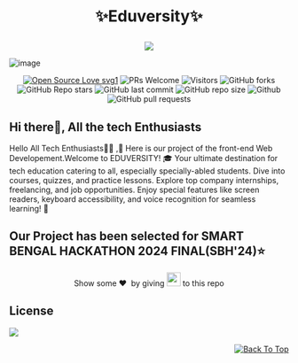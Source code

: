 # <p align="center">✨Eduversity✨</p>
<p align="center">
   
<center>
<img  src="https://readme-typing-svg.herokuapp.com?color=45ffaa&size=40&width=900&height=80&lines=Welcome-to-Eduversity"/>
</center>
   
![image](https://github.com/apu52/SBH/assets/114172928/5e86bbbe-2e92-49ff-9268-037139ef9385)



 <div align="center">
 <p>

[![Open Source Love svg1](https://badges.frapsoft.com/os/v1/open-source.svg?v=103)](https://github.com/ellerbrock/open-source-badges/)
![PRs Welcome](https://img.shields.io/badge/PRs-welcome-brightgreen.svg?style=flat)
![Visitors](https://api.visitorbadge.io/api/visitors?path=apu52%2FSBH%20&countColor=%23263759&style=flat)
![GitHub forks](https://img.shields.io/github/forks/apu52/SBH)
![GitHub Repo stars](https://img.shields.io/github/stars/apu52/SBH)
![GitHub last commit](https://img.shields.io/github/last-commit/apu52/SBH)
![GitHub repo size](https://img.shields.io/github/repo-size/apu52/SBH)
![Github](https://img.shields.io/github/license/apu52/SBH)
![GitHub pull requests](https://img.shields.io/github/issues-pr/apu52/SBH)

 </p>
 </div>

 <h2>Hi there👋, All the tech Enthusiasts </h2>


<p>Hello All Tech Enthusiasts👨‍💻 ,🤖 Here is our project of the front-end Web Developement.Welcome to EDUVERSITY! 🎓 Your ultimate destination for tech education catering to all, especially specially-abled students. Dive into courses, quizzes, and practice lessons. Explore top company internships, freelancing, and job opportunities. Enjoy special features like screen readers, keyboard accessibility, and voice recognition for seamless learning! 🚀
</p>

<h2>Our Project has been selected for SMART BENGAL HACKATHON 2024 FINAL(SBH'24)⭐</h2>

<p align = "center">
Show some ❤️&nbsp; by giving <img src="https://imgur.com/o7ncZFp.jpg" height=25px width=25px> to this repo
</p>

## License 
<img src = "https://img.shields.io/badge/License-MIT-blue.svg?style=for-the-badge">

<p align="right"><a href="#top"><img src="https://img.shields.io/badge/Move%20to%20top-Blue?style=plastic" alt="Back To Top"></a></p>





